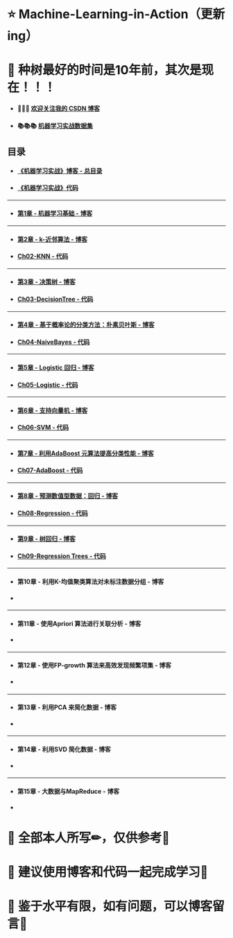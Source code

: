 # ⭐ Machine-Learning-in-Action（更新ing）

# 🎄 种树最好的时间是10年前，其次是现在！！！

- #### 📝📝📝 [欢迎关注我的 CSDN 博客](https://blog.csdn.net/tefuirnever)
- #### 📚📚📚 [机器学习实战数据集](https://github.com/TeFuirnever/Machine-Learning-in-Action/blob/master/%E6%9C%BA%E5%99%A8%E5%AD%A6%E4%B9%A0%E5%AE%9E%E6%88%98%E6%95%B0%E6%8D%AE%E9%9B%86.zip)

目录
---

- #### [《机器学习实战》博客 - 总目录](https://blog.csdn.net/TeFuirnever/article/details/99701256)

- #### [《机器学习实战》代码](https://github.com/TeFuirnever/Machine-Learning-in-Action)

---

- #### [第1章 - 机器学习基础 - 博客](https://blog.csdn.net/TeFuirnever/article/details/99734084)

---

- #### [第2章 - k-近邻算法 - 博客](https://blog.csdn.net/TeFuirnever/article/details/99739021)

- #### [Ch02-KNN - 代码](https://github.com/TeFuirnever/Machine-Learning-in-Action/tree/master/Ch02-KNN)

---

- #### [第3章 - 决策树 - 博客](https://blog.csdn.net/TeFuirnever/article/details/99955515)

- #### [Ch03-DecisionTree - 代码](https://github.com/TeFuirnever/Machine-Learning-in-Action/tree/master/Ch03-DecisionTree)

---

- #### [第4章 - 基于概率论的分类方法：朴素贝叶斯 - 博客](https://blog.csdn.net/TeFuirnever/article/details/100108341)

- #### [Ch04-NaiveBayes - 代码](https://github.com/TeFuirnever/Machine-Learning-in-Action/tree/master/Ch04-NaiveBayes)

---

- #### [第5章 - Logistic 回归 - 博客](https://blog.csdn.net/TeFuirnever/article/details/100159150)

- #### [Ch05-Logistic - 代码](https://github.com/TeFuirnever/Machine-Learning-in-Action/tree/master/Ch05-Logistic)

---

- #### [第6章 - 支持向量机 - 博客](https://blog.csdn.net/TeFuirnever/article/details/99701322)

- #### [Ch06-SVM - 代码](https://github.com/TeFuirnever/Machine-Learning-in-Action/tree/master/Ch06-SVM)

---

- #### [第7章 - 利用AdaBoost 元算法提高分类性能 - 博客](https://blog.csdn.net/TeFuirnever/article/details/100191706)

- #### [Ch07-AdaBoost - 代码](https://github.com/TeFuirnever/Machine-Learning-in-Action/tree/master/Ch07-AdaBoost)

---

- #### [第8章 - 预测数值型数据：回归 - 博客](https://blog.csdn.net/TeFuirnever/article/details/100572055)

- #### [Ch08-Regression - 代码](https://github.com/TeFuirnever/Machine-Learning-in-Action/tree/master/Ch08-Regression)

---

- #### [第9章 - 树回归 - 博客](https://blog.csdn.net/TeFuirnever/article/details/101294837)

- #### [Ch09-Regression Trees - 代码](https://github.com/TeFuirnever/Machine-Learning-in-Action/tree/master/Ch09-Regression%20Trees)

---

- #### 第10章 - 利用K-均值聚类算法对未标注数据分组 - 博客

- #### 

---

- #### 第11章 - 使用Apriori 算法进行关联分析 - 博客

- ####

---

- #### 第12章 - 使用FP-growth 算法来高效发现频繁项集 - 博客

- ####

---

- #### 第13章 - 利用PCA 来简化数据 - 博客

- ####

---

- #### 第14章 - 利用SVD 简化数据 - 博客

- ####

---

- #### 第15章 - 大数据与MapReduce - 博客

- ####

# 📢 全部本人所写✏，仅供参考📜
# 📢 建议使用博客和代码一起完成学习📒
# 📢 鉴于水平有限，如有问题，可以博客留言🌈
